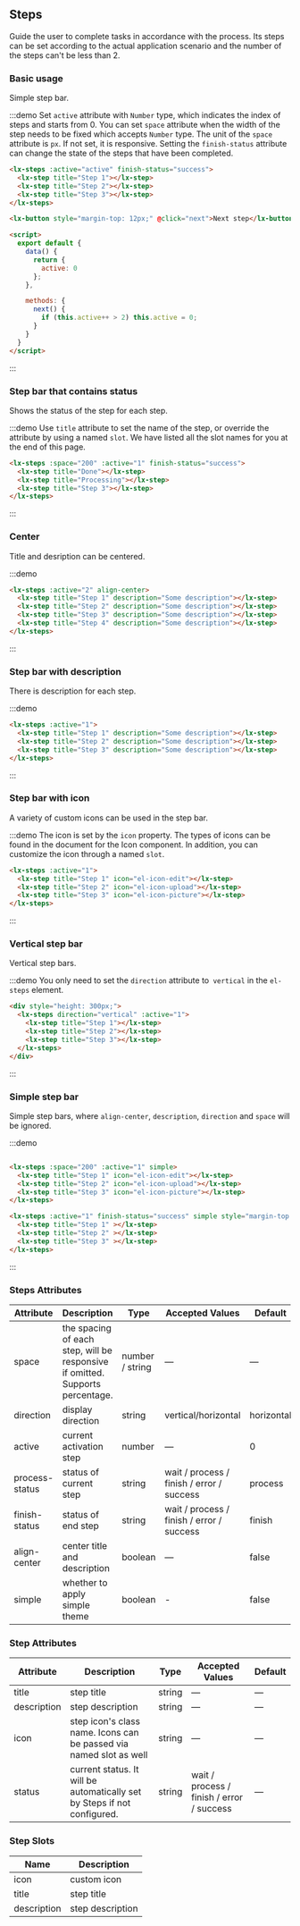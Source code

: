 ## Steps

Guide the user to complete tasks in accordance with the process. Its steps can be set according to the actual application scenario and the number of the steps can't be less than 2.

### Basic usage

Simple step bar.

:::demo Set `active` attribute with `Number` type, which indicates the index of steps and starts from 0. You can set `space` attribute when the width of the step needs to be fixed which accepts `Number` type. The unit of the `space` attribute is `px`. If not set, it is responsive. Setting the `finish-status` attribute can change the state of the steps that have been completed.

```html
<lx-steps :active="active" finish-status="success">
  <lx-step title="Step 1"></lx-step>
  <lx-step title="Step 2"></lx-step>
  <lx-step title="Step 3"></lx-step>
</lx-steps>

<lx-button style="margin-top: 12px;" @click="next">Next step</lx-button>

<script>
  export default {
    data() {
      return {
        active: 0
      };
    },

    methods: {
      next() {
        if (this.active++ > 2) this.active = 0;
      }
    }
  }
</script>
```
:::

### Step bar that contains status

Shows the status of the step for each step.

:::demo Use `title` attribute to set the name of the step, or override the attribute by using a named `slot`. We have listed all the slot names for you at the end of this page.

```html
<lx-steps :space="200" :active="1" finish-status="success">
  <lx-step title="Done"></lx-step>
  <lx-step title="Processing"></lx-step>
  <lx-step title="Step 3"></lx-step>
</lx-steps>
```
:::

### Center

Title and desription can be centered.

:::demo
```html
<lx-steps :active="2" align-center>
  <lx-step title="Step 1" description="Some description"></lx-step>
  <lx-step title="Step 2" description="Some description"></lx-step>
  <lx-step title="Step 3" description="Some description"></lx-step>
  <lx-step title="Step 4" description="Some description"></lx-step>
</lx-steps>
```
:::

### Step bar with description

There is description for each step.

:::demo
```html
<lx-steps :active="1">
  <lx-step title="Step 1" description="Some description"></lx-step>
  <lx-step title="Step 2" description="Some description"></lx-step>
  <lx-step title="Step 3" description="Some description"></lx-step>
</lx-steps>
```
:::

### Step bar with icon

A variety of custom icons can be used in the step bar.

:::demo The icon is set by the `icon` property. The types of icons can be found in the document for the Icon component. In addition, you can customize the icon through a named `slot`.

```html
<lx-steps :active="1">
  <lx-step title="Step 1" icon="el-icon-edit"></lx-step>
  <lx-step title="Step 2" icon="el-icon-upload"></lx-step>
  <lx-step title="Step 3" icon="el-icon-picture"></lx-step>
</lx-steps>
```
:::

### Vertical step bar

Vertical step bars.

:::demo You only need to set the `direction` attribute to` vertical` in the `el-steps` element.

```html
<div style="height: 300px;">
  <lx-steps direction="vertical" :active="1">
    <lx-step title="Step 1"></lx-step>
    <lx-step title="Step 2"></lx-step>
    <lx-step title="Step 3"></lx-step>
  </lx-steps>
</div>
```
:::

### Simple step bar
Simple step bars, where `align-center`, `description`, `direction` and `space` will be ignored.

:::demo
```html

<lx-steps :space="200" :active="1" simple>
  <lx-step title="Step 1" icon="el-icon-edit"></lx-step>
  <lx-step title="Step 2" icon="el-icon-upload"></lx-step>
  <lx-step title="Step 3" icon="el-icon-picture"></lx-step>
</lx-steps>

<lx-steps :active="1" finish-status="success" simple style="margin-top: 20px">
  <lx-step title="Step 1" ></lx-step>
  <lx-step title="Step 2" ></lx-step>
  <lx-step title="Step 3" ></lx-step>
</lx-steps>
```
:::

### Steps Attributes

| Attribute      | Description          | Type      | Accepted Values       | Default  |
|---------- |-------- |---------- |-------------  |-------- |
| space | the spacing of each step, will be responsive if omitted. Supports percentage. | number / string | — | — |
| direction | display direction | string | vertical/horizontal | horizontal |
| active | current activation step  | number | — | 0 |
| process-status | status of current step | string | wait / process / finish / error / success | process |
| finish-status | status of end step | string | wait / process / finish / error / success | finish |
| align-center | center title and description | boolean | — | false |
| simple | whether to apply simple theme | boolean | - | false |

### Step Attributes
| Attribute      | Description          | Type      | Accepted Values       | Default  |
|---------- |-------- |---------- |-------------  |-------- |
| title | step title | string | — | — |
| description | step description | string | — | — |
| icon | step icon's class name. Icons can be passed via named slot as well | string | — | — |
| status | current status. It will be automatically set by Steps if not configured. | string | wait / process / finish / error / success | — |

### Step Slots
| Name | Description |
|----|----|
| icon | custom icon |
| title | step title |
| description | step description |

